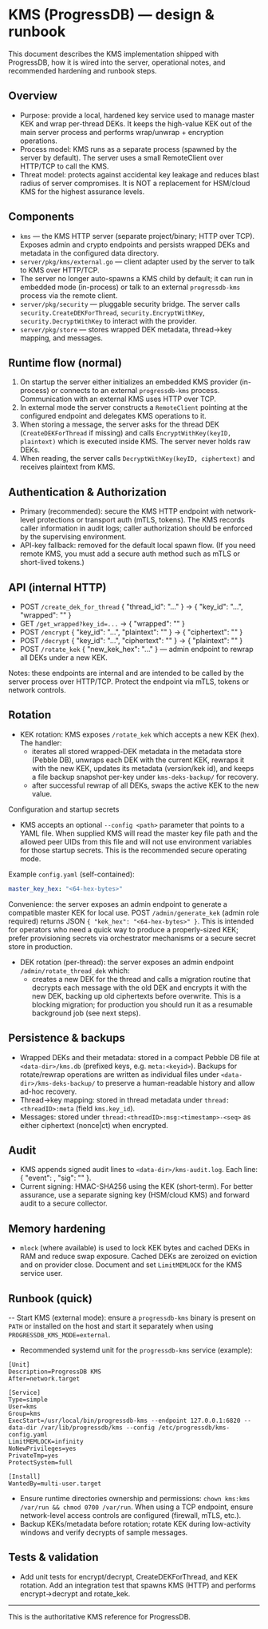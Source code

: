 # KMS (ProgressDB) — design & runbook

This document describes the KMS implementation shipped with ProgressDB, how it is wired into the server, operational notes, and recommended hardening and runbook steps.

## Overview

- Purpose: provide a local, hardened key service used to manage master KEK and wrap per-thread DEKs. It keeps the high-value KEK out of the main server process and performs wrap/unwrap + encryption operations.
 - Process model: KMS runs as a separate process (spawned by the server by default). The server uses a small RemoteClient over HTTP/TCP to call the KMS.
- Threat model: protects against accidental key leakage and reduces blast radius of server compromises. It is NOT a replacement for HSM/cloud KMS for the highest assurance levels.

## Components

 - `kms` — the KMS HTTP server (separate project/binary; HTTP over TCP). Exposes admin and crypto endpoints and persists wrapped DEKs and metadata in the configured data directory.
 - `server/pkg/kms/external.go` — client adapter used by the server to talk to KMS over HTTP/TCP.
 - The server no longer auto-spawns a KMS child by default; it can run in
  embedded mode (in-process) or talk to an external `progressdb-kms` process via the
  remote client.
- `server/pkg/security` — pluggable security bridge. The server calls `security.CreateDEKForThread`, `security.EncryptWithKey`, `security.DecryptWithKey` to interact with the provider.
- `server/pkg/store` — stores wrapped DEK metadata, thread->key mapping, and messages.

## Runtime flow (normal)

1. On startup the server either initializes an embedded KMS provider (in-process) or connects to an external `progressdb-kms` process. Communication with an external KMS uses HTTP over TCP.
2. In external mode the server constructs a `RemoteClient` pointing at the configured endpoint and delegates KMS operations to it.
3. When storing a message, the server asks for the thread DEK (`CreateDEKForThread` if missing) and calls `EncryptWithKey(keyID, plaintext)` which is executed inside KMS. The server never holds raw DEKs.
4. When reading, the server calls `DecryptWithKey(keyID, ciphertext)` and receives plaintext from KMS.

## Authentication & Authorization

 - Primary (recommended): secure the KMS HTTP endpoint with network-level protections or transport auth (mTLS, tokens). The KMS records caller information in audit logs; caller authorization should be enforced by the supervising environment.
- API-key fallback: removed for the default local spawn flow. (If you need remote KMS, you must add a secure auth method such as mTLS or short-lived tokens.)

## API (internal HTTP)

- POST `/create_dek_for_thread` { "thread_id": "..." } → { "key_id": "...", "wrapped": "<base64>" }
- GET `/get_wrapped?key_id=...` → { "wrapped": "<base64>" }
- POST `/encrypt` { "key_id": "...", "plaintext": "<base64>" } → { "ciphertext": "<base64>" }
- POST `/decrypt` { "key_id": "...", "ciphertext": "<base64>" } → { "plaintext": "<base64>" }
- POST `/rotate_kek` { "new_kek_hex": "..." } — admin endpoint to rewrap all DEKs under a new KEK.

Notes: these endpoints are internal and are intended to be called by the server process over HTTP/TCP. Protect the endpoint via mTLS, tokens or network controls.

## Rotation

- KEK rotation: KMS exposes `/rotate_kek` which accepts a new KEK (hex). The handler:
  - iterates all stored wrapped-DEK metadata in the metadata store (Pebble DB), unwraps each DEK with the current KEK, rewraps it with the new KEK, updates its metadata (version/kek id), and keeps a file backup snapshot per-key under `kms-deks-backup/` for recovery.
  - after successful rewrap of all DEKs, swaps the active KEK to the new value.

Configuration and startup secrets

- KMS accepts an optional `--config <path>` parameter that points to a YAML file. When supplied KMS will read the master key file path and the allowed peer UIDs from this file and will not use environment variables for those startup secrets. This is the recommended secure operating mode.

Example `config.yaml` (self-contained):

```yaml
master_key_hex: "<64-hex-bytes>"
```

Convenience: the server exposes an admin endpoint to generate a compatible
master KEK for local use. POST `/admin/generate_kek` (admin role required)
returns JSON `{ "kek_hex": "<64-hex-bytes>" }`. This is intended for
operators who need a quick way to produce a properly-sized KEK; prefer
provisioning secrets via orchestrator mechanisms or a secure secret store
in production.
- DEK rotation (per-thread): the server exposes an admin endpoint `/admin/rotate_thread_dek` which:
  - creates a new DEK for the thread and calls a migration routine that decrypts each message with the old DEK and encrypts it with the new DEK, backing up old ciphertexts before overwrite. This is a blocking migration; for production you should run it as a resumable background job (see next steps).

## Persistence & backups

- Wrapped DEKs and their metadata: stored in a compact Pebble DB file at `<data-dir>/kms.db` (prefixed keys, e.g. `meta:<keyid>`). Backups for rotate/rewrap operations are written as individual files under `<data-dir>/kms-deks-backup/` to preserve a human-readable history and allow ad-hoc recovery.
 - Thread->key mapping: stored in thread metadata under `thread:<threadID>:meta` (field `kms.key_id`).
- Messages: stored under `thread:<threadID>:msg:<timestamp>-<seq>` as either ciphertext (nonce|ct) when encrypted.

## Audit

- KMS appends signed audit lines to `<data-dir>/kms-audit.log`. Each line: { "event": <json>, "sig": "<base64-hmac>" }.
- Current signing: HMAC-SHA256 using the KEK (short-term). For better assurance, use a separate signing key (HSM/cloud KMS) and forward audit to a secure collector.

## Memory hardening

- `mlock` (where available) is used to lock KEK bytes and cached DEKs in RAM and reduce swap exposure. Cached DEKs are zeroized on eviction and on provider close. Document and set `LimitMEMLOCK` for the KMS service user.

## Runbook (quick)

-- Start KMS (external mode): ensure a `progressdb-kms` binary is present on `PATH` or installed on the host and start it separately when using `PROGRESSDB_KMS_MODE=external`.
- Recommended systemd unit for the `progressdb-kms` service (example):

```
[Unit]
Description=ProgressDB KMS
After=network.target

[Service]
Type=simple
User=kms
Group=kms
ExecStart=/usr/local/bin/progressdb-kms --endpoint 127.0.0.1:6820 --data-dir /var/lib/progressdb/kms --config /etc/progressdb/kms-config.yaml
LimitMEMLOCK=infinity
NoNewPrivileges=yes
PrivateTmp=yes
ProtectSystem=full

[Install]
WantedBy=multi-user.target
```

- Ensure runtime directories ownership and permissions: `chown kms:kms /var/run && chmod 0700 /var/run`. When using a TCP endpoint, ensure network-level access controls are configured (firewall, mTLS, etc.).
- Backup KEKs/metadata before rotation; rotate KEK during low-activity windows and verify decrypts of sample messages.

## Tests & validation

 - Add unit tests for encrypt/decrypt, CreateDEKForThread, and KEK rotation. Add an integration test that spawns KMS (HTTP) and performs encrypt->decrypt and rotate_kek.

---

This is the authoritative KMS reference for ProgressDB.
